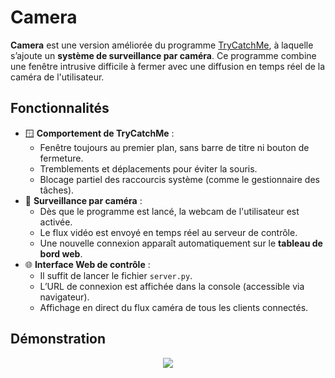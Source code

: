 # Camera

**Camera** est une version améliorée du programme [TryCatchMe](https://github.com/IAidenI/ATtiny85/tree/main/TryCatchMe), à laquelle s’ajoute un **système de surveillance par caméra**. Ce programme combine une fenêtre intrusive difficile à fermer avec une diffusion en temps réel de la caméra de l'utilisateur.

## Fonctionnalités

- 🪟 **Comportement de TryCatchMe** :
  - Fenêtre toujours au premier plan, sans barre de titre ni bouton de fermeture.
  - Tremblements et déplacements pour éviter la souris.
  - Blocage partiel des raccourcis système (comme le gestionnaire des tâches).
- 🎥 **Surveillance par caméra** :
  - Dès que le programme est lancé, la webcam de l'utilisateur est activée.
  - Le flux vidéo est envoyé en temps réel au serveur de contrôle.
  - Une nouvelle connexion apparaît automatiquement sur le **tableau de bord web**.
- 🌐 **Interface Web de contrôle** :
  - Il suffit de lancer le fichier `server.py`.
  - L’URL de connexion est affichée dans la console (accessible via navigateur).
  - Affichage en direct du flux caméra de tous les clients connectés.

## Démonstration

<p align="center">
  <img src="./src/images/Demo_Camera.gif"/>
</p>
